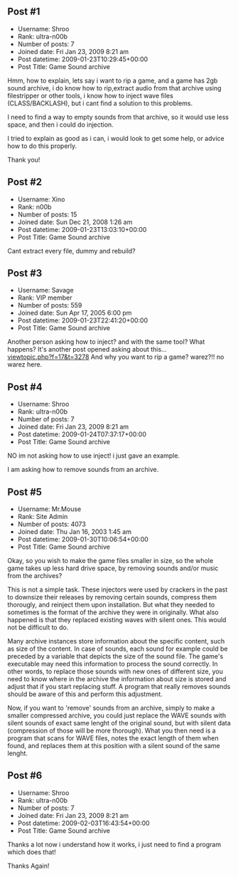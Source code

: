 ## Post #1
- Username: Shroo
- Rank: ultra-n00b
- Number of posts: 7
- Joined date: Fri Jan 23, 2009 8:21 am
- Post datetime: 2009-01-23T10:29:45+00:00
- Post Title: Game Sound archive

Hmm, how to explain, lets say i want to rip a game, and a game has 2gb sound archive, i do know how to rip,extract audio from that archive using filestripper or other tools, i know how to inject wave files (CLASS/BACKLASH), but i cant find a solution to this problems.

I need to find a way to empty sounds from that archive, so it would use less space, and then i could do injection. 

I tried to explain as good as i can, i would look to get some help, or advice how to do this properly. 

Thank you!
## Post #2
- Username: Xino
- Rank: n00b
- Number of posts: 15
- Joined date: Sun Dec 21, 2008 1:26 am
- Post datetime: 2009-01-23T13:03:10+00:00
- Post Title: Game Sound archive

Cant extract every file, dummy and rebuild?
## Post #3
- Username: Savage
- Rank: VIP member
- Number of posts: 559
- Joined date: Sun Apr 17, 2005 6:00 pm
- Post datetime: 2009-01-23T22:41:20+00:00
- Post Title: Game Sound archive

Another person asking how to inject? and with the same tool?
What happens? 
It's another post opened asking about this...   
[viewtopic.php?f=17&t=3278](http://forum.xentax.com/viewtopic.php?f=17&t=3278)
And why you want to rip a game? warez?!! no warez here.
## Post #4
- Username: Shroo
- Rank: ultra-n00b
- Number of posts: 7
- Joined date: Fri Jan 23, 2009 8:21 am
- Post datetime: 2009-01-24T07:37:17+00:00
- Post Title: Game Sound archive

NO im not asking how to use inject! i just gave an example.

I am asking how to remove sounds from an archive.
## Post #5
- Username: Mr.Mouse
- Rank: Site Admin
- Number of posts: 4073
- Joined date: Thu Jan 16, 2003 1:45 am
- Post datetime: 2009-01-30T10:06:54+00:00
- Post Title: Game Sound archive

Okay, so you wish to make the game files smaller in size, so the whole game takes up less hard drive space, by removing sounds and/or music from the archives?

This is not a simple task. These injectors were used by crackers in the past to downsize their releases by removing certain sounds, compress them thorougly, and reinject them upon installation. But what they needed to sometimes is the format of the archive they were in originally. What also happened is that they replaced existing waves with silent ones. This would not be difficult to do. 

Many archive instances store information about the specific content, such as size of the content. In case of sounds, each sound for example could be preceded by a variable that depicts the size of the sound file. The game's executable may need this information to process the sound correctly. In other words, to replace those sounds with new ones of different size, you need to know where in the archive the information about size is stored and adjust that if you start replacing stuff. A program that really removes sounds should be aware of this and perform this adjustment. 

Now, if you want to 'remove' sounds from an archive, simply to make a smaller compressed archive, you could just replace the WAVE sounds with silent sounds of exact same lenght of the original sound, but with silent data (compression of those will be more thorough). What you then need is a program that scans for WAVE files, notes the exact length of them when found, and replaces them at this position with a silent sound of the same lenght.
## Post #6
- Username: Shroo
- Rank: ultra-n00b
- Number of posts: 7
- Joined date: Fri Jan 23, 2009 8:21 am
- Post datetime: 2009-02-03T16:43:54+00:00
- Post Title: Game Sound archive

Thanks a lot now i understand how it works, i just need to find a program which does that!

Thanks Again!
